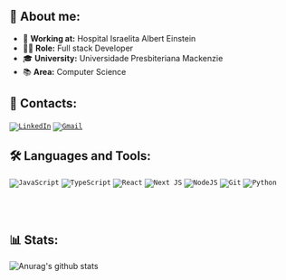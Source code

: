 ## 🥳 About me:
- 💼 **Working at:** Hospital Israelita Albert Einstein
- 👨‍💻 **Role:** Full stack Developer
- 🎓 **University:** Universidade Presbiteriana Mackenzie
- 📚 **Area:** Computer Science 

## 📒 Contacts:
<code><a target="_blank" href="https://www.linkedin.com/in/gamorishita/">![LinkedIn](https://img.shields.io/badge/linkedin-%230077B5.svg?style=for-the-badge&logo=linkedin&logoColor=white)</a></code>
<code><a target="_blank" href="mailto:gabrielmorishita@gmail.com">![Gmail](https://img.shields.io/badge/Gmail-D14836?style=for-the-badge&logo=gmail&logoColor=white)</a></code>

## 🛠️ Languages and Tools:
<code>![JavaScript](https://img.shields.io/badge/javascript-%23323330.svg?style=for-the-badge&logo=javascript&logoColor=%23F7DF1E)</code>
<code>![TypeScript](https://img.shields.io/badge/typescript-%23007ACC.svg?style=for-the-badge&logo=typescript&logoColor=white)</code>
<code>![React](https://img.shields.io/badge/react-%2320232a.svg?style=for-the-badge&logo=react&logoColor=%2361DAFB)</code>
<code>![Next JS](https://img.shields.io/badge/Next-black?style=for-the-badge&logo=next.js&logoColor=white)</code>
<code>![NodeJS](https://img.shields.io/badge/node.js-6DA55F?style=for-the-badge&logo=node.js&logoColor=white)</code>
<code>![Git](https://img.shields.io/badge/git-%23F05033.svg?style=for-the-badge&logo=git&logoColor=white)</code>
<code>![Python](https://img.shields.io/badge/python-3670A0?style=for-the-badge&logo=python&logoColor=ffdd54)</code>

<br>
<br>

## 📊 Stats:
![Anurag's github stats](https://github-readme-stats.vercel.app/api?username=Garubieru&show_icons=true&theme=dracula)

